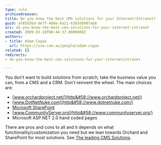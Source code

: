 ```yaml
---
type: rule
archivedreason: 
title: Do you know the best CMS solutions for your Internet/Intranet?
guid: af85d3bd-de7f-488e-8a21-6393d8907ab8
uri: do-you-know-the-best-cms-solutions-for-your-internet-intranet
created: 2009-03-10T08:44:37.0000000Z
authors:
- title: Adam Cogan
  url: https://ssw.com.au/people/adam-cogan
related: []
redirects:
- do-you-know-the-best-cms-solutions-for-your-internetintranet

---
```


You don’t want to build solutions from scratch, take the business value you can, from a CMS and a CRM. Don't reinvent the wheel.
 The main choices are:

* [www.orchardproject.net/](http&#58;//www.orchardproject.net/)
* [www.DotNetNuke.com](http&#58;//www.dotnetnuke.com/)
* [Microsoft SharePoint](http&#58;//office.microsoft.com/en-au/sharepoint/)
* [www.CommunityServer.org](http&#58;//www.communityserver.org/)
* Microsoft ASP.NET 2.0 hand coded pages


There are pros and cons to all and it depends on what functionality/customization you need but we lean towards Orchard and SharePoint for most solutions.
 See     [The leading CMS Solutions](https&#58;//www.ssw.com.au/ssw/Consulting/DNN-DotNetNuke.aspx).


<!--endintro-->
